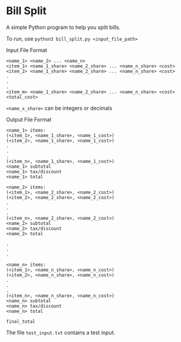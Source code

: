 # Bill Split
A simple Python program to help you split bills.

To run, use `python3 bill_split.py <input_file_path>`

Input File Format
```
<name_1> <name_2> ... <name_n>
<item_1> <name_1_share> <name_2_share> ... <name_n_share> <cost>
<item_2> <name_1_share> <name_2_share> ... <name_n_share> <cost>
.
.
.
<item_m> <name_1_share> <name_2_share> ... <name_n_share> <cost>
<total_cost>
```

`<name_x_share>` can be integers or decimals

Output File Format
```
<name_1> items:
(<item_1>, <name_1_share>, <name_1_cost>)
(<item_2>, <name_1_share>, <name_1_cost>)
.
.
.
(<item_n>, <name_1_share>, <name_1_cost>)
<name_1> subtotal
<name_1> tax/discount
<name_1> total

<name_2> items:
(<item_1>, <name_2_share>, <name_2_cost>)
(<item_2>, <name_2_share>, <name_2_cost>)
.
.
.
(<item_n>, <name_2_share>, <name_2_cost>)
<name_2> subtotal
<name_2> tax/discount
<name_2> total

.
.
.

<name_n> items:
(<item_1>, <name_n_share>, <name_n_cost>)
(<item_2>, <name_n_share>, <name_n_cost>)
.
.
.
(<item_n>, <name_n_share>, <name_n_cost>)
<name_n> subtotal
<name_n> tax/discount
<name_n> total

final_total
```

The file `test_input.txt` contains a test input.
